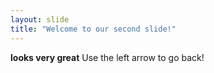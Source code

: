 ```yaml
---
layout: slide
title: "Welcome to our second slide!"
---
```

**looks very great**
Use the left arrow to go back!
